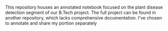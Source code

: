 This repository houses an annotated notebook focused on the plant disease detection segment of our B.Tech project. 
The full project can be found in another repository, which lacks comprehensive documentation. 
I've chosen to annotate and share my portion separately